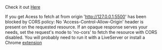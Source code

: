Check it out <a href="https://21-api-ajax-cocktails-project.netlify.app" target="_blank" rel="nofollow">Here</a>


If you get 
Acess to fetch at from origin 'http://127.0.0.1:5500' has been blocked by CORS policy: No 'Access-Control-Allow-Origin' header is present on the requested resource. If an opaque response serves your needs, set the request's mode to 'no-cors' to fetch the resource with CORS disabled.
You will probably need to run it with a LiveServer or install a Chrome <a href="https://chrome.google.com/webstore/detail/allow-cors-access-control/lhobafahddgcelffkeicbaginigeejlf" rel="nofollow">extension</a>
